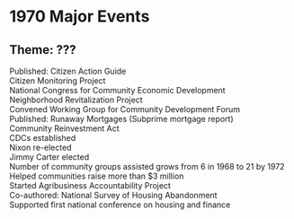 # 1970 Major Events
## Theme: ???

Published: Citizen Action Guide  
Citizen Monitoring Project  
National Congress for Community Economic Development  
Neighborhood Revitalization Project  
Convened Working Group for Community Development Forum  
Published: Runaway Mortgages (Subprime mortgage report)  
Community Reinvestment Act  
CDCs established  
Nixon re-elected  
Jimmy Carter elected  
Number of community groups assisted grows from 6 in 1968 to 21 by 1972  
Helped communities raise more than $3 million  
Started Agribusiness Accountability Project  
Co-authored: National Survey of Housing Abandonment  
Supported first national conference on housing and finance   


